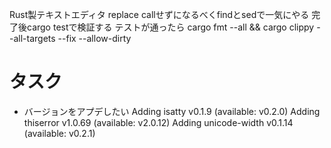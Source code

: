Rust製テキストエディタ
replace callせずになるべくfindとsedで一気にやる
完了後cargo testで検証する
テストが通ったら cargo fmt --all && cargo clippy --all-targets --fix --allow-dirty

# タスク

- バージョンをアプデしたい
      Adding isatty v0.1.9 (available: v0.2.0)
      Adding thiserror v1.0.69 (available: v2.0.12)
      Adding unicode-width v0.1.14 (available: v0.2.1)